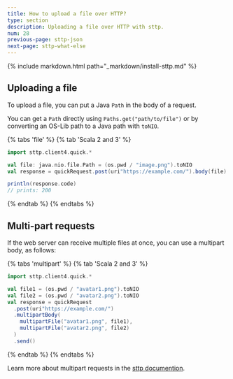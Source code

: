 ```yaml
---
title: How to upload a file over HTTP?
type: section
description: Uploading a file over HTTP with sttp.
num: 28
previous-page: sttp-json
next-page: sttp-what-else
---
```


{% include markdown.html path="_markdown/install-sttp.md" %}

## Uploading a file

To upload a file, you can put a Java `Path` in the body of a request.

You can get a `Path` directly using `Paths.get("path/to/file")` or by converting an OS-Lib path to a Java path with `toNIO`.

{% tabs 'file' %}
{% tab 'Scala 2 and 3' %}
```scala
import sttp.client4.quick.*

val file: java.nio.file.Path = (os.pwd / "image.png").toNIO
val response = quickRequest.post(uri"https://example.com/").body(file).send()

println(response.code)
// prints: 200
```
{% endtab %}
{% endtabs %}

## Multi-part requests

If the web server can receive multiple files at once, you can use a multipart body, as follows:

{% tabs 'multipart' %}
{% tab 'Scala 2 and 3' %}
```scala
import sttp.client4.quick.*

val file1 = (os.pwd / "avatar1.png").toNIO
val file2 = (os.pwd / "avatar2.png").toNIO
val response = quickRequest
  .post(uri"https://example.com/")
  .multipartBody(
    multipartFile("avatar1.png", file1),
    multipartFile("avatar2.png", file2)
  )
  .send()
```
{% endtab %}
{% endtabs %}

Learn more about multipart requests in the [sttp documention](https://sttp.softwaremill.com/en/latest/requests/multipart.html).
